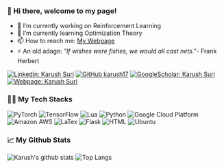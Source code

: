 ### 👋 Hi there, welcome to my page!


- 🔭 I’m currently working on Reinforcement Learning
- 🌱 I’m currently learning Optimization Theory
- 📫 How to reach me: [My Webpage](https://karush17.github.io/)
- ⚡ An old adage: _"If wishes were fishes, we would all cast nets."_- Frank Herbert

[![Linkedin: Karush Suri](https://img.shields.io/badge/-KarushSuri-blue?style=flat-square&logo=Linkedin&logoColor=white&link=https://www.linkedin.com/in/karush-suri-65139a155/)](https://www.linkedin.com/in/karush-suri-65139a155/)
[![GitHub karush17](https://img.shields.io/github/followers/karush17?label=follow&style=social)](https://github.com/karush17)
[![GoogleScholar: Karush Suri](https://img.shields.io/badge/-KarushSuri-blue?style=flat-square&logo=Google&logoColor=white&link=https://scholar.google.co.in/citations?user=ZFCHp9gAAAAJ&hl=en)](https://scholar.google.co.in/citations?user=ZFCHp9gAAAAJ&hl=en)
[![Webpage: Karush Suri](https://img.shields.io/badge/-KarushSuri-purple?style=flat-square&logo=HTML5&logoColor=white&link=https://karush17.github.io/)](https://karush17.github.io/)

### 👨‍💻 My Tech Stacks
<p>
  <img alt="PyTorch" src="https://img.shields.io/badge/-PyTorch-EE4C2C?style=flat-square&logo=PyTorch&logoColor=white" />
  <img alt="TensorFlow" src="https://img.shields.io/badge/-TensorFlow-FF6F00?style=flat-square&logo=TensorFlow&logoColor=white" />
  <img alt="Lua" src="https://img.shields.io/badge/-Lua-ADD8E6?style=flat-square&logo=Lua&logoColor=white" />
<!--   <img alt="Keras" src="https://img.shields.io/badge/-Keras-8B0000?style=flat-square&logo=Keras&logoColor=white" />
  <img alt="Jupyter" src="https://img.shields.io/badge/-Jupyter-F37626?style=flat-square&logo=Jupyter&logoColor=white" />
  <img alt="Theano" src="https://img.shields.io/badge/-Theano-0000A0?style=flat-square&logo=Theano&logoColor=white" /> -->
  <img alt="Python" src="https://img.shields.io/badge/-Python-3776AB?style=flat-square&logo=Python&logoColor=white" />
  <img alt="Google Cloud Platform" src="https://img.shields.io/badge/-Google_Cloud_Platform-1a73e8?style=flat-square&logo=google-cloud&logoColor=white" />
  <img alt="Amazon AWS" src="https://img.shields.io/badge/-Amazon_AWS-232F3E?style=flat-square&logo=amazon-aws&logoColor=white" />
  <img alt="LaTex" src="https://img.shields.io/badge/-LaTex-008080?style=flat-square&logo=latex&logoColor=white" />
<!--   <img alt="Markdown" src="https://img.shields.io/badge/-Markdown-FFFF00?style=flat-square&logo=markdown&logoColor=black" /> -->
  <img alt="Flask" src="https://img.shields.io/badge/-Flask-000000?style=flat-square&logo=flask&logoColor=white" />
  <img alt="HTML" src="https://img.shields.io/badge/-HTML-FF00FF?style=flat-square&logo=HTML5&logoColor=white" />
  <img alt="Ubuntu" src="https://img.shields.io/badge/-Ubuntu-FFD700?style=flat-square&logo=ubuntu&logoColor=white" />
</p>

### 📈 My Github Stats
![Karush's github stats](https://github-readme-stats.vercel.app/api?username=karush17&hide=prs&theme=dark&show_icons=true&count_private=true)
![Top Langs](https://github-readme-stats.vercel.app/api/top-langs/?username=karush17&layout=compact&theme=dark&hide=jupyternotebook)




